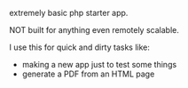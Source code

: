 extremely basic php starter app.

NOT built for anything even remotely scalable.

I use this for quick and dirty tasks like:
- making a new app just to test some things
- generate a PDF from an HTML page